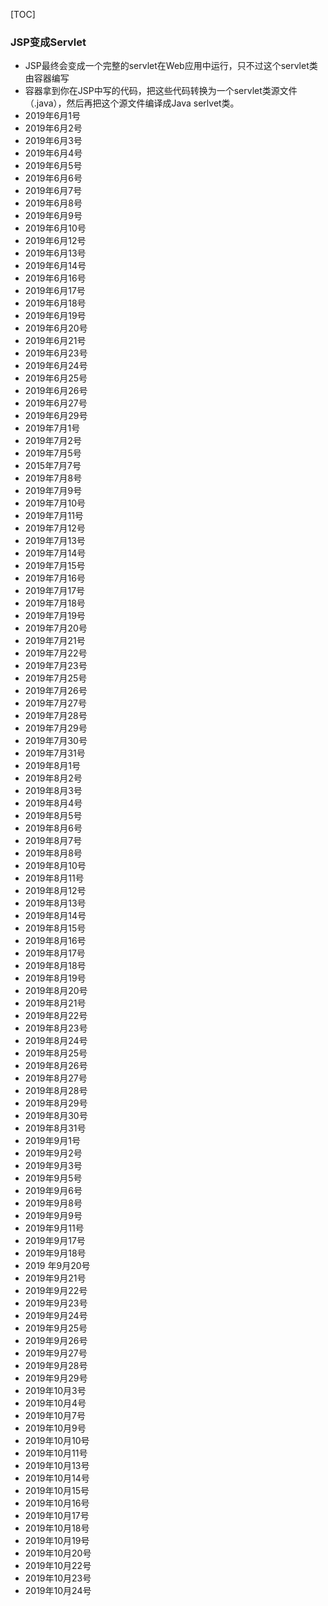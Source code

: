 

[TOC]



### JSP变成Servlet

* JSP最终会变成一个完整的servlet在Web应用中运行，只不过这个servlet类由容器编写
* 容器拿到你在JSP中写的代码，把这些代码转换为一个servlet类源文件（.java），然后再把这个源文件编译成Java serlvet类。
* 2019年6月1号
* 2019年6月2号
* 2019年6月3号
* 2019年6月4号
* 2019年6月5号
* 2019年6月6号
* 2019年6月7号
* 2019年6月8号
* 2019年6月9号
* 2019年6月10号
* 2019年6月12号
* 2019年6月13号
* 2019年6月14号
* 2019年6月16号
* 2019年6月17号
* 2019年6月18号
* 2019年6月19号
* 2019年6月20号
* 2019年6月21号
* 2019年6月23号
* 2019年6月24号
* 2019年6月25号
* 2019年6月26号
* 2019年6月27号
* 2019年6月29号
* 2019年7月1号
* 2019年7月2号
* 2019年7月5号
* 2015年7月7号
* 2019年7月8号
* 2019年7月9号
* 2019年7月10号
* 2019年7月11号
* 2019年7月12号
* 2019年7月13号
* 2019年7月14号
* 2019年7月15号
* 2019年7月16号
* 2019年7月17号
* 2019年7月18号
* 2019年7月19号
* 2019年7月20号
* 2019年7月21号
* 2019年7月22号
* 2019年7月23号
* 2019年7月25号
* 2019年7月26号
* 2019年7月27号
* 2019年7月28号
* 2019年7月29号
* 2019年7月30号
* 2019年7月31号
* 2019年8月1号
* 2019年8月2号
* 2019年8月3号
* 2019年8月4号
* 2019年8月5号
* 2019年8月6号
* 2019年8月7号
* 2019年8月8号
* 2019年8月10号
* 2019年8月11号
* 2019年8月12号
* 2019年8月13号
* 2019年8月14号
* 2019年8月15号
* 2019年8月16号
* 2019年8月17号
* 2019年8月18号
* 2019年8月19号
* 2019年8月20号
* 2019年8月21号
* 2019年8月22号
* 2019年8月23号
* 2019年8月24号
* 2019年8月25号
* 2019年8月26号
* 2019年8月27号
* 2019年8月28号
* 2019年8月29号
* 2019年8月30号
* 2019年8月31号
* 2019年9月1号
* 2019年9月2号
* 2019年9月3号
* 2019年9月5号
* 2019年9月6号
* 2019年9月8号
* 2019年9月9号
* 2019年9月11号
* 2019年9月17号
* 2019年9月18号
* 2019 年9月20号
* 2019年9月21号
* 2019年9月22号
* 2019年9月23号
* 2019年9月24号
* 2019年9月25号
* 2019年9月26号
* 2019年9月27号
* 2019年9月28号
* 2019年9月29号
* 2019年10月3号
* 2019年10月4号
* 2019年10月7号
* 2019年10月9号
* 2019年10月10号
* 2019年10月11号
* 2019年10月13号
* 2019年10月14号
* 2019年10月15号
* 2019年10月16号
* 2019年10月17号
* 2019年10月18号
* 2019年10月19号
* 2019年10月20号
* 2019年10月22号
* 2019年10月23号
* 2019年10月24号
